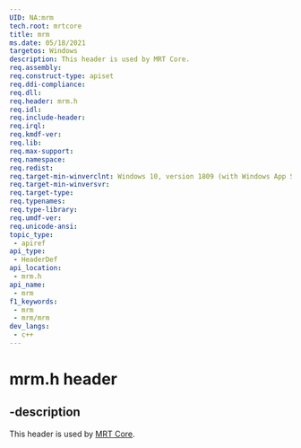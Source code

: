 ```yaml
---
UID: NA:mrm
tech.root: mrtcore
title: mrm
ms.date: 05/18/2021
targetos: Windows
description: This header is used by MRT Core.
req.assembly: 
req.construct-type: apiset
req.ddi-compliance: 
req.dll: 
req.header: mrm.h
req.idl: 
req.include-header: 
req.irql: 
req.kmdf-ver: 
req.lib: 
req.max-support: 
req.namespace: 
req.redist: 
req.target-min-winverclnt: Windows 10, version 1809 (with Windows App SDK 0.5 or later)
req.target-min-winversvr: 
req.target-type: 
req.typenames: 
req.type-library: 
req.umdf-ver: 
req.unicode-ansi: 
topic_type:
 - apiref
api_type:
 - HeaderDef
api_location:
 - mrm.h
api_name:
 - mrm
f1_keywords:
 - mrm
 - mrm/mrm
dev_langs:
 - c++
---
```


# mrm.h header

## -description

This header is used by [MRT Core](../_mrtcore/index.md).
